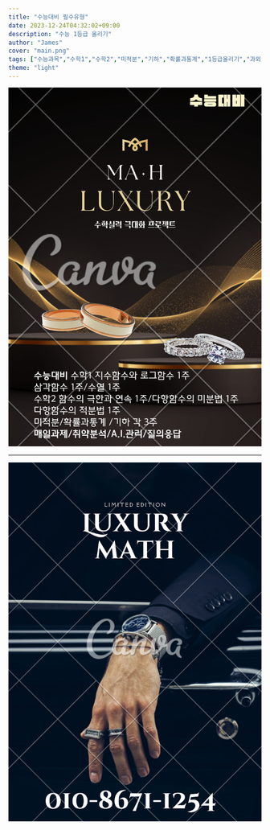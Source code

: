 ```yaml
---
title: "수능대비 필수유형"
date: 2023-12-24T04:32:02+09:00
description: "수능 1등급 올리기"
author: "James"
cover: "main.png"
tags: ["수능과목","수학1","수학2","미적분","기하","확률과통계","1등급올리기","과외"]
theme: "light"
---
```

![수능대비 커리큘럼](7.png)

***
![LuxuryMath, HER:Ma+h](luxurymath.png)